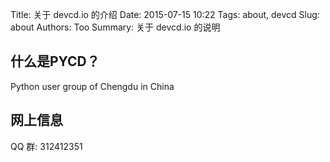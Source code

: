 Title: 关于 devcd.io 的介绍
Date: 2015-07-15 10:22
Tags: about, devcd
Slug: about
Authors: Too
Summary: 关于 devcd.io 的说明

## 什么是PYCD？
Python user group of Chengdu in China

## 网上信息
QQ 群: 312412351